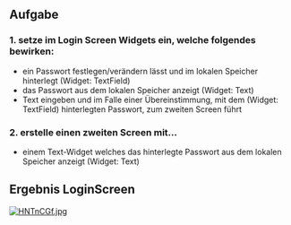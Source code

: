 ## Aufgabe

### 1. setze im Login Screen Widgets ein, welche folgendes bewirken:
  - ein Passwort festlegen/verändern lässt und im lokalen Speicher hinterlegt (Widget: TextField)
  - das Passwort aus dem lokalen Speicher anzeigt (Widget: Text)
  - Text eingeben und im Falle einer Übereinstimmung, mit dem (Widget: TextField)
    hinterlegten Passwort, zum zweiten Screen führt

### 2. erstelle einen zweiten Screen mit...
  - einem Text-Widget welches das hinterlegte Passwort aus dem lokalen Speicher anzeigt (Widget: Text)



## Ergebnis LoginScreen

[![HNTnCGf.jpg](https://iili.io/HNTnCGf.jpg)](https://freeimage.host/de)
